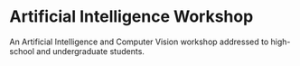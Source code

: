 # Artificial Intelligence Workshop

An Artificial Intelligence and Computer Vision workshop addressed to high-school and undergraduate students.

